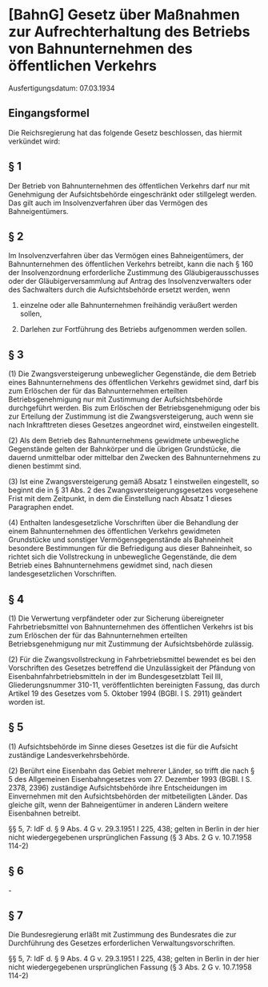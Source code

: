 # [BahnG] Gesetz über Maßnahmen zur Aufrechterhaltung des Betriebs von Bahnunternehmen des öffentlichen Verkehrs

Ausfertigungsdatum: 07.03.1934

 

## Eingangsformel

Die Reichsregierung hat das folgende Gesetz beschlossen, das hiermit verkündet wird:


## § 1

Der Betrieb von Bahnunternehmen des öffentlichen Verkehrs darf nur mit Genehmigung der Aufsichtsbehörde eingeschränkt oder stillgelegt werden. Das gilt auch im Insolvenzverfahren über das Vermögen des Bahneigentümers.


## § 2

Im Insolvenzverfahren über das Vermögen eines Bahneigentümers, der Bahnunternehmen des öffentlichen Verkehrs betreibt, kann die nach § 160 der Insolvenzordnung erforderliche Zustimmung des Gläubigerausschusses oder der Gläubigerversammlung auf Antrag des Insolvenzverwalters oder des Sachwalters durch die Aufsichtsbehörde ersetzt werden, wenn

1. einzelne oder alle Bahnunternehmen freihändig veräußert werden sollen,

2. Darlehen zur Fortführung des Betriebs aufgenommen werden sollen.


## § 3

(1) Die Zwangsversteigerung unbeweglicher Gegenstände, die dem Betrieb eines Bahnunternehmens des öffentlichen Verkehrs gewidmet sind, darf bis zum Erlöschen der für das Bahnunternehmen erteilten Betriebsgenehmigung nur mit Zustimmung der Aufsichtsbehörde durchgeführt werden. Bis zum Erlöschen der Betriebsgenehmigung oder bis zur Erteilung der Zustimmung ist die Zwangsversteigerung, auch wenn sie nach Inkrafttreten dieses Gesetzes angeordnet wird, einstweilen eingestellt.

(2) Als dem Betrieb des Bahnunternehmens gewidmete unbewegliche Gegenstände gelten der Bahnkörper und die übrigen Grundstücke, die dauernd unmittelbar oder mittelbar den Zwecken des Bahnunternehmens zu dienen bestimmt sind.

(3) Ist eine Zwangsversteigerung gemäß Absatz 1 einstweilen eingestellt, so beginnt die in § 31 Abs. 2 des Zwangsversteigerungsgesetzes vorgesehene Frist mit dem Zeitpunkt, in dem die Einstellung nach Absatz 1 dieses Paragraphen endet.

(4) Enthalten landesgesetzliche Vorschriften über die Behandlung der einem Bahnunternehmen des öffentlichen Verkehrs gewidmeten Grundstücke und sonstiger Vermögensgegenstände als Bahneinheit besondere Bestimmungen für die Befriedigung aus dieser Bahneinheit, so richtet sich die Vollstreckung in unbewegliche Gegenstände, die dem Betrieb eines Bahnunternehmens gewidmet sind, nach diesen landesgesetzlichen Vorschriften.


## § 4

(1) Die Verwertung verpfändeter oder zur Sicherung übereigneter Fahrbetriebsmittel von Bahnunternehmen des öffentlichen Verkehrs ist bis zum Erlöschen der für das Bahnunternehmen erteilten Betriebsgenehmigung nur mit Zustimmung der Aufsichtsbehörde zulässig.

(2) Für die Zwangsvollstreckung in Fahrbetriebsmittel bewendet es bei den Vorschriften des Gesetzes betreffend die Unzulässigkeit der Pfändung von Eisenbahnfahrbetriebsmitteln in der im Bundesgesetzblatt Teil III, Gliederungsnummer 310-11, veröffentlichten bereinigten Fassung, das durch Artikel 19 des Gesetzes vom 5. Oktober 1994 (BGBl. I S. 2911) geändert worden ist.


## § 5

(1) Aufsichtsbehörde im Sinne dieses Gesetzes ist die für die Aufsicht zuständige Landesverkehrsbehörde.

(2) Berührt eine Eisenbahn das Gebiet mehrerer Länder, so trifft die nach § 5 des Allgemeinen Eisenbahngesetzes vom 27. Dezember 1993 (BGBl. I S. 2378, 2396) zuständige Aufsichtsbehörde ihre Entscheidungen im Einvernehmen mit den Aufsichtsbehörden der mitbeteiligten Länder. Das gleiche gilt, wenn der Bahneigentümer in anderen Ländern weitere Eisenbahnen betreibt.

§§ 5, 7: IdF d. § 9 Abs. 4 G v. 29.3.1951 I 225, 438; gelten in Berlin in der hier nicht wiedergegebenen ursprünglichen Fassung (§ 3 Abs. 2 G v. 10.7.1958 114-2)


## § 6

\-


## § 7

Die Bundesregierung erläßt mit Zustimmung des Bundesrates die zur Durchführung des Gesetzes erforderlichen Verwaltungsvorschriften.

§§ 5, 7: IdF d. § 9 Abs. 4 G v. 29.3.1951 I 225, 438; gelten in Berlin in der hier nicht wiedergegebenen ursprünglichen Fassung (§ 3 Abs. 2 G v. 10.7.1958 114-2)

